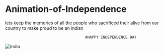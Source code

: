 # Animation-of-Independence
lets keep the memories of all the people who sacrificed their alive from our country to make proud to be an indian 

                                        #HAPPY INDEPENDENCE DAY 
![india](https://github.com/ShanmukhaPonnada/Animation-of-Independence/assets/84898046/7cf86e46-e67d-4306-92c4-83c28db4d631)
